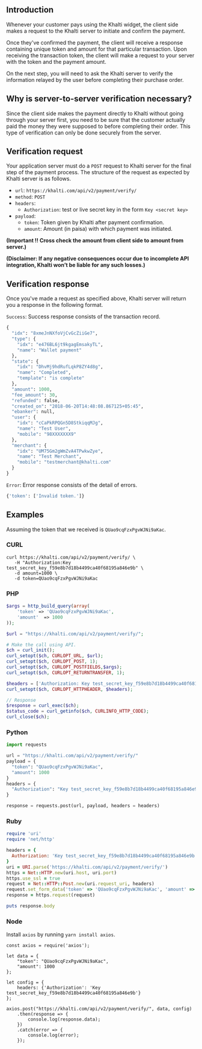 ## Introduction
Whenever your customer pays using the Khalti widget, the client side
makes a request to the Khalti server to initiate and confirm the
payment.

Once they've confirmed the payment, the client will receive a response
containing unique token and amount for that particular transaction.
Upon receiving the transaction token, the client will make a request
to your server with the token and the payment amount.

On the next step, you will need to ask the Khalti server to verify the
information relayed by the user before completing their purchase
order.


## Why is server-to-server verification necessary?
Since the client side makes the payment directly to Khalti without
going through your server first, you need to be sure that the customer
actually paid the money they were supposed to before completing their
order. This type of verification can only be done securely from the
server.


## Verification request
Your application server must do a `POST` request to Khalti server for
the final step of the payment process. The structure of the request as
expected by Khalti server is as follows.

- `url`: `https://khalti.com/api/v2/payment/verify/`
- `method`: `POST`
- `headers`:
	- `Authorization`: test or live secret key in the form `Key <secret key>`
- `payload`:
	- `token`: Token given by Khalti after payment confirmation.
	- `amount`: Amount (in paisa) with which payment was initiated. 
	
**(Important !!	Cross check the amount from client side to amount from server.)**

**(Disclaimer: If any negative consequences occur due to incomplete API integration, Khalti won’t be liable for any such losses.)**


## Verification response
Once you've made a request as specified above, Khalti server will
return you a response in the following format.

`Success`: Success response consists of the transaction record.

```python
{
  "idx": "8xmeJnNXfoVjCvGcZiiGe7",
  "type": {
    "idx": "e476BL6jt9kgagEmsakyTL",
    "name": "Wallet payment"
  },
  "state": {
    "idx": "DhvMj9hdRufLqkP8ZY4d8g",
    "name": "Completed",
    "template": "is complete"
  },
  "amount": 1000,
  "fee_amount": 30,
  "refunded": false,
  "created_on": "2018-06-20T14:48:08.867125+05:45",
  "ebanker": null,
  "user": {
    "idx": "cCaPkRPQGn5D8StkiqqMJg",
    "name": "Test User",
    "mobile": "98XXXXXXX9"
  },
  "merchant": {
    "idx": "UM75Gm2gWmZvA4TPwkwZye",
    "name": "Test Merchant",
    "mobile": "testmerchant@khalti.com"
  }
}
```

`Error`: Error response consists of the detail of errors.

```python
{'token': ['Invalid token.']}
```

## Examples
Assuming the token that we received is `QUao9cqFzxPgvWJNi9aKac`.

### CURL

```curl
curl https://khalti.com/api/v2/payment/verify/ \
   -H "Authorization:Key test_secret_key_f59e8b7d18b4499ca40f68195a846e9b" \
   -d amount=1000 \
   -d token=QUao9cqFzxPgvWJNi9aKac
```

### PHP
```php
$args = http_build_query(array(
    'token' => 'QUao9cqFzxPgvWJNi9aKac',
    'amount'  => 1000
));

$url = "https://khalti.com/api/v2/payment/verify/";

# Make the call using API.
$ch = curl_init();
curl_setopt($ch, CURLOPT_URL, $url);
curl_setopt($ch, CURLOPT_POST, 1);
curl_setopt($ch, CURLOPT_POSTFIELDS,$args);
curl_setopt($ch, CURLOPT_RETURNTRANSFER, 1);

$headers = ['Authorization: Key test_secret_key_f59e8b7d18b4499ca40f68195a846e9b'];
curl_setopt($ch, CURLOPT_HTTPHEADER, $headers);

// Response
$response = curl_exec($ch);
$status_code = curl_getinfo($ch, CURLINFO_HTTP_CODE);
curl_close($ch);

```

### Python

```python
import requests

url = "https://khalti.com/api/v2/payment/verify/"
payload = {
  "token": "QUao9cqFzxPgvWJNi9aKac",
  "amount": 1000
}
headers = {
  "Authorization": "Key test_secret_key_f59e8b7d18b4499ca40f68195a846e9b"
}

response = requests.post(url, payload, headers = headers)
```

### Ruby

```ruby
require 'uri'
require 'net/http'

headers = {
  Authorization: 'Key test_secret_key_f59e8b7d18b4499ca40f68195a846e9b'
}
uri = URI.parse('https://khalti.com/api/v2/payment/verify/')
https = Net::HTTP.new(uri.host, uri.port)
https.use_ssl = true
request = Net::HTTP::Post.new(uri.request_uri, headers)
request.set_form_data('token' => 'QUao9cqFzxPgvWJNi9aKac', 'amount' => 1000)
response = https.request(request)

puts response.body
```

### Node

Install `axios` by running `yarn install axios`.

```nodejs
const axios = require('axios');

let data = {
    "token": "QUao9cqFzxPgvWJNi9aKac",
    "amount": 1000
};

let config = {
    headers: {'Authorization': 'Key test_secret_key_f59e8b7d18b4499ca40f68195a846e9b'}
};

axios.post("https://khalti.com/api/v2/payment/verify/", data, config)
    .then(response => {
        console.log(response.data);
    })
    .catch(error => {
        console.log(error);
    });
```
